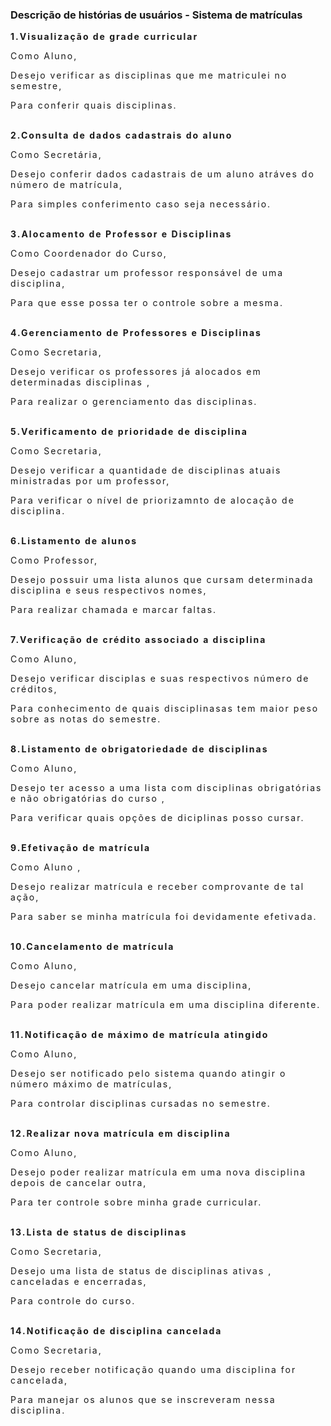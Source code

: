 ### Descrição de histórias de usuários - Sistema de matrículas

<div style="letter-spacing: 2px">

**1.Visualização de grade curricular**


Como Aluno,

Desejo verificar as disciplinas que me matriculei no semestre,

Para conferir quais disciplinas.
<br><br>





**2.Consulta de dados cadastrais do aluno**

Como Secretária,

Desejo conferir dados cadastrais de um aluno atráves do número de matrícula,

Para simples conferimento caso seja necessário.
<br><br>





**3.Alocamento de Professor e Disciplinas**

Como Coordenador do Curso,

Desejo cadastrar um professor responsável de uma disciplina,

Para que esse possa ter o controle sobre a mesma.
<br><br>



**4.Gerenciamento de Professores e Disciplinas**

Como Secretaria,

Desejo verificar os professores já alocados em determinadas disciplinas ,

Para realizar o gerenciamento das disciplinas.
<br><br>



**5.Verificamento de prioridade de disciplina**

Como Secretaria,

Desejo verificar a quantidade de disciplinas atuais ministradas por um professor,

Para verificar o nível de priorizamnto de alocação de disciplina.
<br><br>



**6.Listamento de alunos**

Como Professor,

Desejo possuir uma lista alunos que cursam determinada disciplina e seus respectivos nomes,

Para realizar chamada e marcar faltas.
<br><br>



**7.Verificação de crédito associado a disciplina**

Como Aluno,

Desejo verificar disciplas e suas respectivos número de créditos,

Para conhecimento de quais disciplinasas tem maior peso sobre as notas do semestre.
<br><br>



**8.Listamento de obrigatoriedade de disciplinas**

Como Aluno,

Desejo  ter acesso a uma lista com disciplinas obrigatórias e não obrigatórias do curso ,

Para verificar quais opções de diciplinas posso cursar.
<br><br>



**9.Efetivação de matrícula**

Como Aluno ,

Desejo realizar matrícula e receber comprovante de tal ação,

Para saber se minha matrícula foi devidamente efetivada.
<br><br>



**10.Cancelamento de matrícula**

Como Aluno,

Desejo cancelar matrícula em uma disciplina,

Para poder realizar matrícula em uma disciplina diferente.
<br><br>


**11.Notificação de máximo de matrícula atingido**

Como Aluno,

Desejo ser notificado pelo sistema quando atingir o número máximo de matrículas,

Para controlar disciplinas cursadas no semestre.
<br><br>



**12.Realizar nova matrícula em disciplina**

Como Aluno,

Desejo poder realizar matrícula em uma nova disciplina depois de cancelar outra,

Para ter controle sobre minha grade curricular.
<br><br>



**13.Lista de status de disciplinas**

Como Secretaria,

Desejo uma lista de status de disciplinas ativas , canceladas e encerradas,

Para controle do curso.
<br><br>



**14.Notificação de disciplina cancelada**

Como Secretaria,

Desejo receber notificação quando uma disciplina for cancelada,

Para manejar os alunos que se inscreveram nessa disciplina.
<br><br>

</div>










